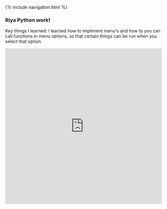 {% include navigation.html %}
### Riya Python work!
Key things I learned: I learned how to impliment menu's and how to you can call functions in menu options, so that certain things can be run when you select that option.

<iframe frameborder="0" width="100%" height="500px" src="https://replit.com/@ranand2445/curly-knife-1?v=1"></iframe>
